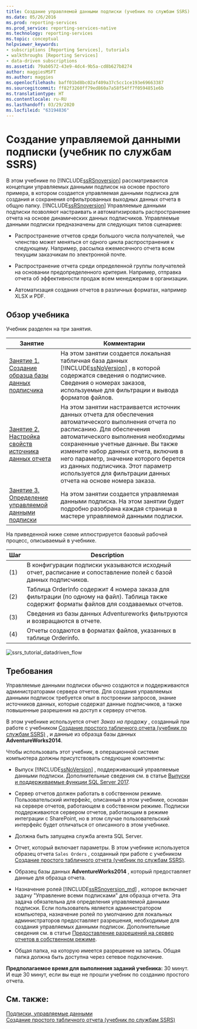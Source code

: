 ```yaml
---
title: Создание управляемой данными подписки (учебник по службам SSRS) | Документы Майкрософт
ms.date: 05/26/2016
ms.prod: reporting-services
ms.prod_service: reporting-services-native
ms.technology: reporting-services
ms.topic: conceptual
helpviewer_keywords:
- subscriptions [Reporting Services], tutorials
- walkthroughs [Reporting Services]
- data-driven subscriptions
ms.assetid: 79ab0572-43e9-4dc4-9b5a-cd8b627b8274
author: maggiesMSFT
ms.author: maggies
ms.openlocfilehash: baff01bd8bc02af409a37c5cc1ce193e69663387
ms.sourcegitcommit: ff82f3260ff79ed860a7a58f54ff7f0594851e6b
ms.translationtype: HT
ms.contentlocale: ru-RU
ms.lasthandoff: 03/29/2020
ms.locfileid: "63194836"
---
```

# <a name="create-a-data-driven-subscription-ssrs-tutorial"></a>Создание управляемой данными подписки (учебник по службам SSRS)
В этом учебнике по [!INCLUDE[ssRSnoversion](../includes/ssrsnoversion-md.md)] рассматриваются концепции управляемых данными подписок на основе простого примера, в котором создается управляемая данными подписка для создания и сохранения отфильтрованных выходных данных отчета в общую папку. 
[!INCLUDE[ssRSnoversion](../includes/ssrsnoversion-md.md)] Управляемые данными подписки позволяют настраивать и автоматизировать распространение отчета на основе динамических данных подписчиков. Управляемые данными подписки предназначены для следующих типов сценариев:  
  
-   Распространение отчетов среди большого числа получателей, чье членство может меняться от одного цикла распространения к следующему. Например, рассылка ежемесячного отчета всем текущим заказчикам по электронной почте.  
  
-   Распространение отчета среди определенной группы получателей на основании предопределенного критерия. Например, отправка отчета об эффективности продаж всем менеджерам в организации.
+ Автоматизация создания отчетов в различных форматах, например XLSX и PDF.  
  
## <a name="what-you-will-learn"></a>Обзор учебника  
Учебник разделен на три занятия.  

| Занятие | Комментарии |
| ------ | -------- |
| [Занятие 1. Создание образца базы данных подписчика](../reporting-services/lesson-1-creating-a-sample-subscriber-database.md) | На этом занятии создается локальная табличная база данных [!INCLUDE[ssNoVersion](../includes/ssnoversion-md.md)] , в которой содержатся сведения о подписчике. Сведения о номерах заказов, используемые для фильтрации и вывода форматов файлов. |
| [Занятие 2. Настройка свойств источника данных отчета](../reporting-services/lesson-2-modifying-the-report-data-source-properties.md) | На этом занятии настраивается источник данных отчета для обеспечения автоматического выполнения отчета по расписанию. Для обеспечения автоматического выполнения необходимы сохраненные учетные данные. Вы также измените набор данных отчета, включив в него параметр, значение которого берется из данных подписчика. Этот параметр используется для фильтрации данных отчета на основе номера заказа. |
| [Занятие 3. Определение управляемой данными подписки](../reporting-services/lesson-3-defining-a-data-driven-subscription.md) | На этом занятии создается управляемая данными подписка. На этом занятии будет подробно разобрана каждая страница в мастере управляемой данными подписки. |

На приведенной ниже схеме иллюстрируется базовый рабочей процесс, описываемый в учебнике.

| Шаг    | Description |
| --------|------------ |
| (1)     | В конфигурации подписки указываются исходный отчет, расписание и сопоставление полей с базой данных подписчиков. |
| (2)     | Таблица OrderInfo содержит 4 номера заказа для фильтрации (по одному на файл). Таблица также содержит форматы файлов для создаваемых отчетов. |
| (3)     | Сведения из базы данных Adventureworks фильтруются и возвращаются в отчете. |
| (4)     | Отчеты создаются в форматах файлов, указанных в таблице Orderinfo. |



   ![ssrs_tutorial_datadriven_flow](../reporting-services/media/ssrs-tutorial-datadriven-flow.png) 
  
## <a name="requirements"></a>Требования  
Управляемые данными подписки обычно создаются и поддерживаются администраторами сервера отчетов. Для создания управляемых данными подписок требуется опыт в построении запросов, знание источников данных, которые содержат данные подписчиков, а также повышенные разрешения на доступ к серверу отчетов.  
  
В этом учебнике используется отчет *Заказ на продажу* , созданный при работе с учебником [Создание простого табличного отчета (учебник по службам SSRS)](../reporting-services/create-a-basic-table-report-ssrs-tutorial.md) , и данные из образца базы данных **AdventureWorks2014**.  
  
Чтобы использовать этот учебник, в операционной системе компьютера должны присутствовать следующие компоненты:  
  
-   Выпуск [!INCLUDE[ssNoVersion](../includes/ssnoversion-md.md)] , поддерживающий управляемые данными подписки. Дополнительные сведения см. в статье [Выпуски и поддерживаемые функции SQL Server 2017](../sql-server/editions-and-components-of-sql-server-2017.md).  
  
-   Сервер отчетов должен работать в собственном режиме. Пользовательский интерфейс, описанный в этом учебнике, основан на сервере отчетов, работающем в собственном режиме. Подписки поддерживаются сервером отчетов, работающим в режиме интеграции с SharePoint, но в этом случае пользовательский интерфейс будет отличаться от описанного в этом учебнике.  
  
-   Должна быть запущена служба агента SQL Server.  
  
-   Отчет, который включает параметры. В этом учебнике используется образец отчета `Sales Orders` , созданный при работе с учебником [Создание простого табличного отчета (учебник по службам SSRS)](../reporting-services/create-a-basic-table-report-ssrs-tutorial.md).  
  
-   Образец базы данных **AdventureWorks2014** , который предоставляет данные для образца отчета.  
  
-   Назначение ролей [!INCLUDE[ssRSnoversion_md](../includes/ssrsnoversion-md.md)] , которое включает задачу "Управление всеми подписками" для образца отчета. Эта задача обязательна для определения управляемой данными подписки. Если пользователь является администратором компьютера, назначение ролей по умолчанию для локальных администраторов предоставляет разрешения, необходимые для создания управляемых данными подписок. Дополнительные сведения см. в статье [Предоставление разрешений на сервер отчетов в собственном режиме](../reporting-services/security/granting-permissions-on-a-native-mode-report-server.md).  
  
-   Общая папка, на которую имеется разрешение на запись. Общая папка должна быть доступна через сетевое подключение.  
  
**Предполагаемое время для выполнения заданий учебника:** 30 минут. И еще 30 минут, если вы еще не прошли учебник по созданию простого отчета.  
  
## <a name="see-also"></a>См. также:  
[Подписки, управляемые данными](../reporting-services/subscriptions/data-driven-subscriptions.md)  
[Создание простого табличного отчета (учебник по службам SSRS)](../reporting-services/create-a-basic-table-report-ssrs-tutorial.md)
 

